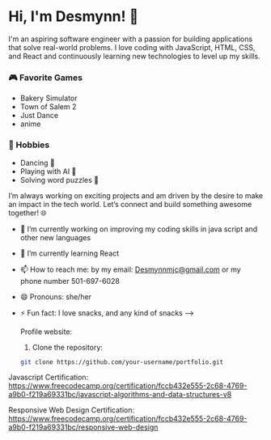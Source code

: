 
# Hi, I'm Desmynn! 👋

I'm an aspiring software engineer with a passion for building applications that solve real-world problems. I love coding with JavaScript, HTML, CSS, and React and continuously learning new technologies to level up my skills.

### 🎮 Favorite Games
- Bakery Simulator
- Town of Salem 2
- Just Dance
- anime

### 🌟 Hobbies
- Dancing 💃
- Playing with AI 🤖
- Solving word puzzles 🧩

I’m always working on exciting projects and am driven by the desire to make an impact in the tech world. Let’s connect and build something awesome together! 🌐

- 🔭 I’m currently working on improving my coding skills in java script and other new languages
- 🌱 I’m currently learning React
- 📫 How to reach me: by my email: Desmynnmjc@gmail.com or my phone number 501-697-6028
- 😄 Pronouns: she/her
- ⚡ Fun fact: I love snacks, and any kind of snacks
-->

  Profile website:
  1. Clone the repository:
   ```bash
   git clone https://github.com/your-username/portfolio.git


Javascript Certification: https://www.freecodecamp.org/certification/fccb432e555-2c68-4769-a9b0-f219a69331bc/javascript-algorithms-and-data-structures-v8






Responsive Web Design Certification: https://www.freecodecamp.org/certification/fccb432e555-2c68-4769-a9b0-f219a69331bc/responsive-web-design
